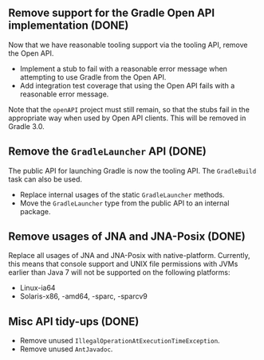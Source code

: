 ## Remove support for the Gradle Open API implementation (DONE)

Now that we have reasonable tooling support via the tooling API, remove the Open API.

* Implement a stub to fail with a reasonable error message when attempting to use Gradle from the Open API.
* Add integration test coverage that using the Open API fails with a reasonable error message.

Note that the `openAPI` project must still remain, so that the stubs fail in the appropriate way when used by Open API clients.
This will be removed in Gradle 3.0.

## Remove the `GradleLauncher` API (DONE)

The public API for launching Gradle is now the tooling API. The `GradleBuild` task can also be used.

* Replace internal usages of the static `GradleLauncher` methods.
* Move the `GradleLauncher` type from the public API to an internal package.

## Remove usages of JNA and JNA-Posix (DONE)

Replace all usages of JNA and JNA-Posix with native-platform. Currently, this means that console support and
UNIX file permissions with JVMs earlier than Java 7 will not be supported on the following platforms:

* Linux-ia64
* Solaris-x86, -amd64, -sparc, -sparcv9

## Misc API tidy-ups (DONE)

* Remove unused `IllegalOperationAtExecutionTimeException`.
* Remove unused `AntJavadoc`.
